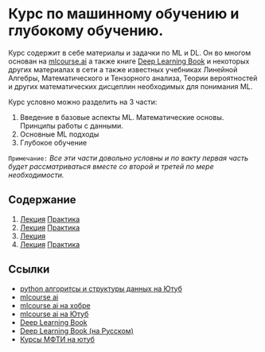 # Курс по машинному обучению и глубокому обучению.
Курс содержит в себе материалы и задачки по ML и DL. Он во многом основан на [mlcourse.ai](https://mlcourse.ai/) а также книге [Deep Learning Book](https://www.deeplearningbook.org/) и некоторых других материалах в сети а также известных учебниках Линейной Алгебры, Математического и Тензорного анализа, Теории вероятностей и других математических дисцеплин необходимых для понимания ML.

Курс условно можно разделить на 3 части:
1. Введение в базовые аспекты ML. Математические основы. Принципы работы с данными.
2. Основные ML подходы
3. Глубокое обучение

`Примечание:` *Все эти части довольно условны и по вакту первая часть будет рассматриваться вместе со второй и третей по мере необходимости.*

## Содержание

1. [Лекция](01/lecture.md) [Практика](01/practice.md)
2. [Лекция](02/lecture.md) [Практика](02/practice.md)
3. [Лекция](03/lecture.md)
4. [Лекция](04/lecture.md) [Практика](04/practice.md)

## Ссылки
- [python алгоритсы и структуры данных на Ютуб](https://www.youtube.com/playlist?list=PLVlY_7IJCMJcIWApmupNhBIGkXiYa6m_3)
- [mlcourse ai](https://mlcourse.ai/)
- [mlcourse ai на хобре](https://habr.com/ru/company/ods/blog/322626/)
- [mlcourse ai на Ютуб](https://www.youtube.com/playlist?list=PLVlY_7IJCMJdgcCtQfzj5j8OVB_Y0GJCl)
- [Deep Learning Book](https://www.deeplearningbook.org/)
- [Deep Learning Book (на Русском)](https://dmkpress.com/catalog/computer/data/978-5-97060-554-7/)
- [Курсы МФТИ на ютуб](https://vk.com/dlschool_mipt)
